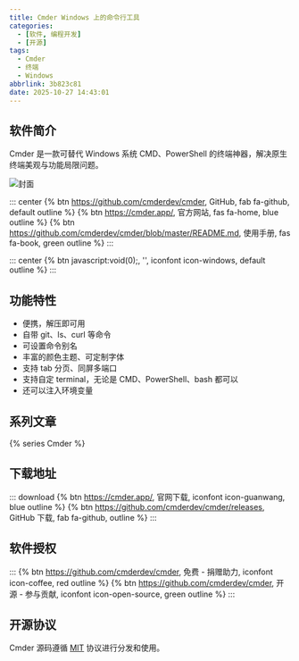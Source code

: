 ```yaml
---
title: Cmder Windows 上的命令行工具
categories:
  - [软件, 编程开发]
  - [开源]
tags:
  - Cmder
  - 终端
  - Windows
abbrlink: 3b823c81
date: 2025-10-27 14:43:01
---
```


## 软件简介

Cmder 是一款可替代 Windows 系统 CMD、PowerShell 的终端神器，解决原生终端美观与功能局限问题。

![封面](/images/cmder.png)

::: center
{% btn https://github.com/cmderdev/cmder, GitHub, fab fa-github, default outline %}
{% btn https://cmder.app/, 官方网站, fas fa-home, blue outline %}
{% btn https://github.com/cmderdev/cmder/blob/master/README.md, 使用手册, fas fa-book, green outline %}
:::

::: center
{% btn javascript:void(0);, '', iconfont icon-windows, default outline %}
:::

## 功能特性

- 便携，解压即可用
- 自带 git、ls、curl 等命令
- 可设置命令别名
- 丰富的颜色主题、可定制字体
- 支持 tab 分页、同屏多端口
- 支持自定 terminal，无论是 CMD、PowerShell、bash 都可以
- 还可以注入环境变量

## 系列文章

{% series Cmder %}

## 下载地址

::: download
{% btn https://cmder.app/, 官网下载, iconfont icon-guanwang, blue outline %}
{% btn https://github.com/cmderdev/cmder/releases, GitHub 下载, fab fa-github, outline %}
:::

## 软件授权

:::
{% btn https://github.com/cmderdev/cmder, 免费 - 捐赠助力, iconfont icon-coffee, red outline %}
{% btn https://github.com/cmderdev/cmder, 开源 - 参与贡献, iconfont icon-open-source, green outline %}
:::

## 开源协议

Cmder 源码遵循 [MIT](https://github.com/cmderdev/cmder?tab=MIT-1-ov-file) 协议进行分发和使用。
